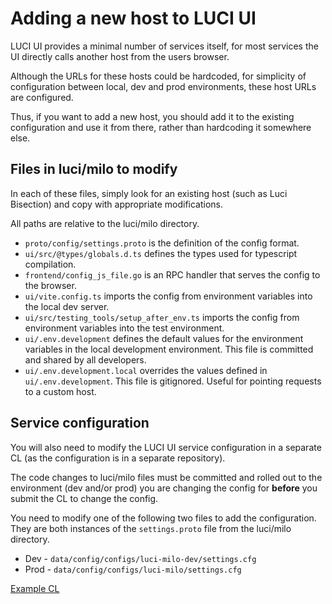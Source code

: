 # Adding a new host to LUCI UI

LUCI UI provides a minimal number of services itself, for most services the UI directly calls another host from the users browser.

Although the URLs for these hosts could be hardcoded, for simplicity of configuration between local, dev and prod environments, these host URLs are configured.

Thus, if you want to add a new host, you should add it to the existing configuration and use it from there, rather than hardcoding it somewhere else.

## Files in luci/milo to modify

In each of these files, simply look for an existing host (such as Luci Bisection) and copy with appropriate modifications.

All paths are relative to the luci/milo directory.

* `proto/config/settings.proto` is the definition of the config format.
* `ui/src/@types/globals.d.ts` defines the types used for typescript compilation.
* `frontend/config_js_file.go` is an RPC handler that serves the config to the browser.
* `ui/vite.config.ts` imports the config from environment variables into the local dev server.
* `ui/src/testing_tools/setup_after_env.ts` imports the config from environment variables into the test environment.
* `ui/.env.development` defines the default values for the environment variables in the local development environment. This file is committed and shared by all developers.
* `ui/.env.development.local` overrides the values defined in `ui/.env.development`. This file is gitignored. Useful for pointing requests to a custom host.

## Service configuration

You will also need to modify the LUCI UI service configuration in a separate CL (as the configuration is in a separate repository).

The code changes to luci/milo files must be committed and rolled out to the environment (dev and/or prod) you are changing the config for **before** you submit the CL to change the config.

You need to modify one of the following two files to add the configuration.  They are both instances of the `settings.proto` file from the luci/milo directory.

* Dev - `data/config/configs/luci-milo-dev/settings.cfg`
* Prod - `data/config/configs/luci-milo/settings.cfg`

[Example CL](https://chrome-internal-review.googlesource.com/c/infradata/config/+/6909955/2/configs/luci-milo/settings.cfg)